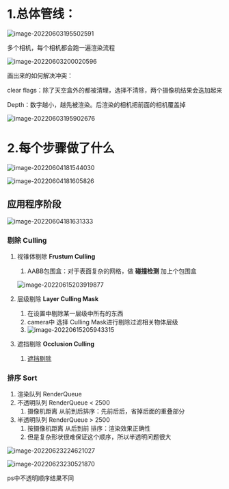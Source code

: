 # 1.总体管线：

 ![image-20220603195502591](1渲染管线.assets/image-20220603195502591.png)

多个相机，每个相机都会跑一遍渲染流程

![image-20220603200020596](1渲染管线.assets/image-20220603200020596.png)

画出来的如何解决冲突：

clear flags：除了天空盒外的都被清理，选择不清除，两个摄像机结果会迭加起来

Depth：数字越小，越先被渲染。后渲染的相机把前面的相机覆盖掉

![image-20220603195902676](1渲染管线.assets/image-20220603195902676.png)

# 2.每个步骤做了什么

![image-20220604181544030](1渲染管线.assets\image-20220604181544030.png)

![image-20220604181605826](1渲染管线.assets\image-20220604181605826.png)

## 应用程序阶段

![image-20220604181631333](1渲染管线.assets\image-20220604181631333.png)

### 剔除 Culling

1. 视锥体剔除 **Frustum Culling**

   1.  AABB包围盒：对于表面复杂的网格，做 **碰撞检测** 加上个包围盒

      ![image-20220615203919877](1渲染管线.assets/image-20220615203919877.png)

2. 层级剔除 **Layer Culling Mask**

   1. 在设置中剔除某一层级中所有的东西
   2. camera中 选择 Culling Mask进行剔除过滤相关物体层级
   3. ![image-20220615205943315](1渲染管线.assets/image-20220615205943315.png)

3. 遮挡剔除 **Occlusion Culling**

   1. [遮挡剔除](https://blog.csdn.net/liu_xueping/article/details/123407498)

### 排序 Sort

1. 渲染队列 RenderQueue
2. 不透明队列 RenderQueue < 2500
   1. 摄像机距离 从前到后排序：先前后后，省掉后面的重叠部分
3. 半透明队列 RenderQueue > 2500
   1. 按摄像机距离 从后到前 排序：渲染效果正确性
   2. 但是复杂形状很难保证这个顺序，所以半透明问题很大

![image-20220623224621027](1渲染管线.assets/image-20220623224621027.png)

![image-20220623230521870](1渲染管线.assets/image-20220623230521870.png)

ps中不透明顺序结果不同
